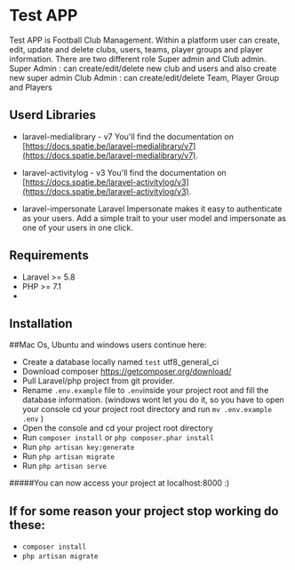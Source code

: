 # Test APP

Test APP is Football Club Management. Within a platform user can create, edit, update and delete clubs, users, teams, player groups and player information.
There are two different role Super admin and Club admin.
Super Admin : can create/edit/delete new club and users and also create new super admin
Club Admin : can create/edit/delete Team, Player Group and Players

## Userd Libraries
 - laravel-medialibrary - v7
       You'll find the documentation on [https://docs.spatie.be/laravel-medialibrary/v7](https://docs.spatie.be/laravel-medialibrary/v7).

 - laravel-activitylog - v3
       You'll find the documentation on [https://docs.spatie.be/laravel-activitylog/v3](https://docs.spatie.be/laravel-activitylog/v3).

 - laravel-impersonate
        Laravel Impersonate makes it easy to authenticate as your users. Add a simple trait to your user model and impersonate as one of your users in one click.

 ## Requirements

- Laravel >= 5.8
- PHP >= 7.1
- 

## Installation

##Mac Os, Ubuntu and windows users continue here:
- Create a database locally named `test` utf8_general_ci 
- Download composer https://getcomposer.org/download/
- Pull Laravel/php project from git provider.
- Rename `.env.example` file to `.env`inside your project root and fill the database information.
  (windows wont let you do it, so you have to open your console cd your project root directory and run `mv .env.example .env` )
- Open the console and cd your project root directory
- Run `composer install` or ```php composer.phar install```
- Run `php artisan key:generate` 
- Run `php artisan migrate`
- Run `php artisan serve`

#####You can now access your project at localhost:8000 :)

## If for some reason your project stop working do these:
- `composer install`
- `php artisan migrate`